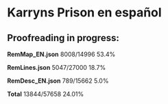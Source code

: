 # Karryns Prison en español  

## Proofreading in progress:  

**RemMap_EN.json**  8008/14996  53.4%  
  
**RemLines.json**   5047/27000  18.7%
  
**RemDesc_EN.json** 789/15662  5.0%  
  
**Total**   13844/57658  24.01%
  
